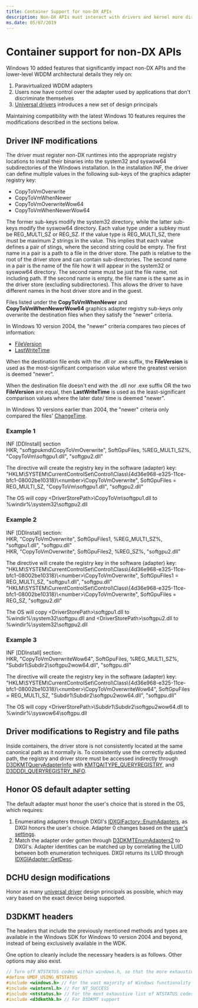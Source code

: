 ```yaml
---
title: Container Support for non-DX APIs
description: Non-DX APIs must interact with drivers and kernel more directly, so they are exposed to more complications
ms.date: 05/07/2019
---
```


# Container support for non-DX APIs

Windows 10 added features that significantly impact non-DX APIs and the lower-level WDDM architectural details they rely on:

1. Paravirtualized WDDM adapters
2. Users now have control over the adapter used by applications that don't discriminate themselves
3. [Universal drivers](../develop/get-started-developing-windows-drivers.md) introduces a new set of design principals

Maintaining compatibility with the latest Windows 10 features requires the modifications described in the sections below.

## Driver INF modifications

The driver must register non-DX runtimes into the appropriate registry locations to install their binaries
into the system32 and syswow64 subdirectories of the Windows installation.
In the installation INF, the driver can define multiple values in the following sub-keys of the graphics adapter registry key:

- CopyToVmOverwrite
- CopyToVmWhenNewer
- CopyToVmOverwriteWow64
- CopyToVmWhenNewerWow64

The former sub-keys modify the system32 directory, while the latter sub-keys modify the syswow64 directory.
Each value type under a subkey must be REG_MULTI_SZ or REG_SZ.
If the value type is REG_MULTI_SZ, there must be maximum 2 strings in the value.
This implies that each value defines a pair of stings, where the second string could be empty.
The first name in a pair is a path to a file in the driver store.
The path is relative to the root of the driver store and can contain sub-directories.
The second name in a pair is the name of the file how it will appear in the system32 or syswow64 directory.
The second name must be just the file name, not including path.
If the second name is empty, the file name is the same as in the driver store (excluding subdirectories).
This allows the driver to have different names in the host driver store and in the guest.

Files listed under the **CopyToVmWhenNewer** and **CopyToVmWhenNewerWow64** graphics adapter registry sub-keys
only overwrite the destination files when they satisfy the "newer" criteria.

In Windows 10 version 2004, the "newer" criteria compares two pieces of information:

- [FileVersion](/windows/win32/api/verrsrc/ns-verrsrc-vs_fixedfileinfo)
- [LastWriteTime](/windows-hardware/drivers/ddi/content/wdm/ns-wdm-_file_basic_information)

When the destination file ends with the .dll or .exe suffix,
the **FileVersion** is used as the most-significant comparison value
where the greatest version is deemed "newer".

When the destination file doesn't end with the .dll nor .exe suffix OR the two **FileVersion** are equal,
then **LastWriteTime** is used as the least-significant comparison values
where the later date/ time is deemed "newer".

In Windows 10 versions earlier than 2004, the "newer" criteria only compared the files'
[ChangeTime](/windows-hardware/drivers/ddi/content/wdm/ns-wdm-_file_basic_information).

### Example 1

INF [DDInstall] section  
HKR, "softgpukmd\CopyToVmOverwrite", SoftGpuFiles, %REG_MULTI_SZ%, "CopyToVm\softgpu1.dll", "softgpu2.dll"  

The directive will create the registry key in the software (adapter) key:
"HKLM\SYSTEM\CurrentControlSet\Control\Class\\{4d36e968-e325-11ce-bfc1-08002be10318}\\\<number>\CopyToVmOverwrite", SoftGpuFiles = REG_MULTI_SZ, "CopyToVm\softgpu1.dll", "softgpu2.dll"

The OS will copy \<DriverStorePath>\CopyToVm\softgpu1.dll to %windir%\system32\softgpu2.dll

### Example 2

INF [DDInstall] section:  
HKR, "CopyToVmOverwrite", SoftGpuFiles1, %REG_MULTI_SZ%, "softgpu1.dll", "softgpu.dll"  
HKR, "CopyToVmOverwrite", SoftGpuFiles2, %REG_SZ%, "softgpu2.dll"  

The directive will create the registry key in the software (adapter) key:  
"HKLM\SYSTEM\CurrentControlSet\Control\Class\\{4d36e968-e325-11ce-bfc1-08002be10318}\\\<number>\CopyToVmOverwrite", SoftGpuFiles1 = REG_MULTI_SZ, "softgpu1.dll", "softgpu.dll"  
"HKLM\SYSTEM\CurrentControlSet\Control\Class\\{4d36e968-e325-11ce-bfc1-08002be10318}\\\<number>\CopyToVmOverwrite", SoftGpuFiles = REG_SZ, "softgpu2.dll"  

The OS will copy \<DriverStorePath>\softgpu1.dll to %windir%\system32\softgpu.dll and \<DriverStorePath>\softgpu2.dll to %windir%\system32\softgpu2.dll

### Example 3

INF [DDInstall] section:  
HKR, "CopyToVmOverwriteWow64", SoftGpuFiles, %REG_MULTI_SZ%, "Subdir1\Subdir2\softgpu2wow64.dll", "softgpu.dll"  

The directive will create the registry key in the software (adapter) key:  
"HKLM\SYSTEM\CurrentControlSet\Control\Class\\{4d36e968-e325-11ce-bfc1-08002be10318}\\\<number>\CopyToVmOverwriteWow64", SoftGpuFiles = REG_MULTI_SZ, "Subdir1\Subdir2\softgpu2wow64.dll", "softgpu.dll"  

The OS will copy \<DriverStorePath>\Subdir1\Subdir2\softgpu2wow64.dll to %windir%\syswow64\softgpu.dll

## Driver modifications to Registry and file paths

Inside containers, the driver store is not consistently located at the same canonical path as it normally is.
To consistently use the correctly adjusted path, the registry and driver store must be accessed indirectly through
[D3DKMTQueryAdapterInfo](/windows-hardware/drivers/ddi/d3dkmthk/nf-d3dkmthk-d3dkmtqueryadapterinfo)
with [KMTQAITYPE_QUERYREGISTRY](/windows-hardware/drivers/ddi/d3dkmthk/ne-d3dkmthk-_kmtqueryadapterinfotype),
and [D3DDDI_QUERYREGISTRY_INFO](/windows-hardware/drivers/ddi/d3dukmdt/ns-d3dukmdt-_d3dddi_queryregistry_info).

## Honor OS default adapter setting

The default adapter must honor the user's choice that is stored in the OS, which requires:

1. Enumerating adapters through DXGI's [IDXGIFactory::EnumAdapters](/windows/win32/api/dxgi/nf-dxgi-idxgifactory-enumadapters),
as DXGI honors the user's choice.
Adapter 0 changes based on the [user's settings](https://blogs.windows.com/windowsexperience/2018/02/07/announcing-windows-10-insider-preview-build-17093-pc/).
2. Match the adapter order gotten through [D3DKMTEnumAdapters2](/windows-hardware/drivers/ddi/d3dkmthk/nf-d3dkmthk-d3dkmtenumadapters2) to DXGI's.
Adapter identities can be matched up by correlating the LUID between both enumeration techniques.
DXGI returns its LUID through [IDXGIAdapter::GetDesc](/windows/win32/api/dxgi/nf-dxgi-idxgiadapter-getdesc).

## DCHU design modifications

Honor as many [universal driver](../develop/get-started-developing-windows-drivers.md) design principals as possible,
which may vary based on the exact device being supported.

## D3DKMT headers

The headers that include the previously mentioned methods and types are available in the Windows SDK for Windows 10 version 2004 and beyond,
instead of being exclusively available in the WDK.

One option to cleanly include the necessary headers is as follows.
Other options may also exist.

```cpp
// Turn off NTSTATUS codes within windows.h, so that the more exhaustive ntstatus.h can be used.
#define UMDF_USING_NTSTATUS
#include <windows.h> // For the vast majority of Windows functionality
#include <winternl.h> // For NT_SUCCESS
#include <ntstatus.h> // For the most exhaustive list of NTSTATUS codes
#include <d3dkmthk.h> // For D3DKMT support
```
